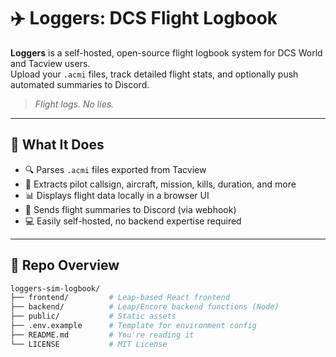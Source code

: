 # ✈️ Loggers: DCS Flight Logbook

**Loggers** is a self-hosted, open-source flight logbook system for DCS World and Tacview users.  
Upload your `.acmi` files, track detailed flight stats, and optionally push automated summaries to Discord.

> _Flight logs. No lies._

---

## 🧩 What It Does

- 🔍 Parses `.acmi` files exported from Tacview
- 🧠 Extracts pilot callsign, aircraft, mission, kills, duration, and more
- 📊 Displays flight data locally in a browser UI
- 📣 Sends flight summaries to Discord (via webhook)
- 💻 Easily self-hosted, no backend expertise required

---

## 📂 Repo Overview

```bash
loggers-sim-logbook/
├── frontend/         # Leap-based React frontend
├── backend/          # Leap/Encore backend functions (Node)
├── public/           # Static assets
├── .env.example      # Template for environment config
├── README.md         # You're reading it
└── LICENSE           # MIT License
